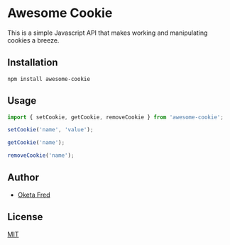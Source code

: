 # Awesome Cookie

This is a simple Javascript API that makes working and manipulating cookies a breeze.

## Installation
```
npm install awesome-cookie
```
## Usage

```javascript
import { setCookie, getCookie, removeCookie } from 'awesome-cookie';

setCookie('name', 'value');

getCookie('name');

removeCookie('name');
```
## Author
- [Oketa Fred](https://github.com/oketafred)

## License

[MIT](LICENSE)